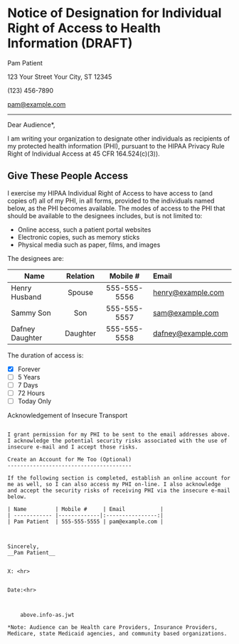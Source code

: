 Notice of Designation for Individual Right of Access to Health Information (DRAFT)
==================================================================================


Pam Patient

123 Your Street Your City, ST 12345

(123) 456-7890

pam@example.com


<hr>


Dear Audience*,


I am writing your organization to designate other individuals as recipients of my protected health information (PHI), pursuant to the HIPAA Privacy Rule Right of Individual Access at 45 CFR 164.524(c)(3)).


Give These People Access
------------------------

I exercise my HIPAA Individual Right of Access to have access to (and copies of) all of my PHI, in all forms, provided to the individuals named below, as the PHI becomes available.  The modes of access to the PHI that should be available to the designees includes, but is not limited to:

* Online access, such a patient portal websites
* Electronic copies, such as memory sticks
* Physical media such as paper, films, and images

The designees are:

| Name            | Relation | Mobile #     | Email              |
| --------------- |:--------:|:-------------:|:------------------|
| Henry Husband   | Spouse   | 555-555-5556 | henry@example.com    |
| Sammy Son       | Son      | 555-555-5557 | sam@example.com    |
| Dafney Daughter | Daughter | 555-555-5558 | dafney@example.com |

The duration of access is:

- [X] Forever
- [ ] 5 Years
- [ ] 7 Days
- [ ] 72 Hours
- [ ] Today Only

Acknowledgement of Insecure Transport
`````````````````````````````````````

I grant permission for my PHI to be sent to the email addresses above. I acknowledge the potential security risks associated with the use of insecure e-mail and I accept those risks.  

Create an Account for Me Too (Optional)
---------------------------------------

If the following section is completed, establish an online account for me as well, so I can also access my PHI on-line. I also acknowledge and accept the security risks of receiving PHI via the insecure e-mail below.

| Name         | Mobile #     | Email           |
| ------------ |-------------|:----------------:|
| Pam Patient  | 555-555-5555 | pam@example.com |



Sincerely,
__Pam Patient__


X: <hr>


Date:<hr>



    above.info-as.jwt

*Note: Audience can be Health care Providers, Insurance Providers, Medicare, state Medicaid agencies, and community based organizations.
